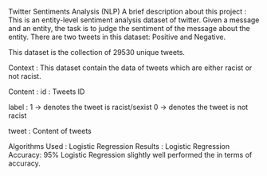 Twitter Sentiments Analysis (NLP)
A brief description about this project : This is an entity-level sentiment analysis dataset of twitter. Given a message and an entity, the task is to judge the sentiment of the message about the entity. There are two tweets in this dataset: Positive and Negative.

This dataset is the collection of 29530 unique tweets.

Context :
This dataset contain the data of tweets which are either racist or not racist.

Content :
id : Tweets ID

label : 1 -> denotes the tweet is racist/sexist 0 -> denotes the tweet is not racist

tweet : Content of tweets

Algorithms Used :
Logistic Regression
Results :
Logistic Regression Accuracy: 95%
Logistic Regression slightly well performed the in terms of accuracy.

